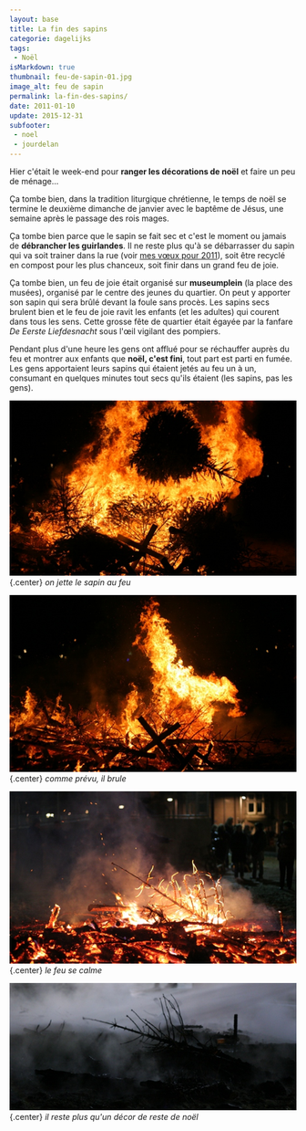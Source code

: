 ```yaml
---
layout: base
title: La fin des sapins
categorie: dagelijks
tags: 
 - Noël
isMarkdown: true
thumbnail: feu-de-sapin-01.jpg
image_alt: feu de sapin
permalink: la-fin-des-sapins/
date: 2011-01-10
update: 2015-12-31
subfooter:
 - noel
 - jourdelan
---
```


Hier c'était le week-end pour **ranger les décorations de noël** et faire un peu de ménage...

Ça tombe bien, dans la tradition liturgique chrétienne, le temps de noël se termine le deuxième dimanche de janvier avec le baptême de Jésus, une semaine après le passage des rois mages.

<!--excerpt-->

Ça tombe bien parce que le sapin se fait sec et c'est le moment ou jamais de **débrancher les guirlandes**. Il ne reste plus qu'à se débarrasser du sapin qui va soit trainer dans la rue (voir [mes vœux pour 2011](/bonne-annee-2011)), soit être recyclé en compost pour les plus chanceux, soit finir dans un grand feu de joie.

Ça tombe bien, un feu de joie était organisé sur **museumplein** (la place des musées), organisé par le centre des jeunes du quartier. On peut y apporter son sapin qui sera brûlé devant la foule sans procès. Les sapins secs brulent bien et le feu de joie ravit les enfants (et les adultes) qui courent dans tous les sens. Cette grosse fête de quartier était égayée par la fanfare *De Eerste Liefdesnacht* sous l'œil vigilant des pompiers.

Pendant plus d'une heure les gens ont afflué pour se réchauffer auprès du feu et montrer aux enfants que **noël, c'est fini**, tout part est parti en fumée. Les gens apportaient leurs sapins qui étaient jetés au feu un à un, consumant en quelques minutes tout secs qu'ils étaient (les sapins, pas les gens).

<!-- HTML -->
<div class="flex flex-col items-center">

![feu de sapin](feu-de-sapin-01.jpg){.center}
*on jette le sapin au feu*

![feu de sapin](feu-de-sapin-02.jpg){.center}
*comme prévu, il brule*

![feu de sapin](feu-de-sapin-03.jpg){.center}
*le feu se calme*

![feu de sapin](feu-de-sapin-04.jpg){.center}
*il reste plus qu'un décor de reste de noël*

</div>
<!-- / HTML -->
